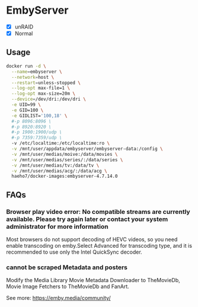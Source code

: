 # EmbyServer

- [x] unRAID
- [x] Normal

## Usage

```sh
docker run -d \
  --name=embyserver \
  --network=host \
  --restart=unless-stopped \
  --log-opt max-file=1 \
  --log-opt max-size=20m \
  --device=/dev/dri:/dev/dri \
  -e UID=99 \
  -e GID=100 \
  -e GIDLIST='100,18' \
  #-p 8096:8096 \
  #-p 8920:8920 \
  #-p 1900:1900/udp \
  #-p 7359:7359/udp \
  -v /etc/localtime:/etc/localtime:ro \
  -v /mnt/user/appdata/embyserver/embyserver-data:/config \
  -v /mnt/user/medias/moive:/data/movies \
  -v /mnt/user/medias/series/:/data/series \
  -v /mnt/user/medias/tv:/data/tv \
  -v /mnt/user/medias/acg/:/data/acg \  
  haeho7/docker-images:embyserver-4.7.14.0
```

## FAQs

### Browser play video error: No compatible streams are currently available. Please try again later or contact your system administrator for more information

Most browsers do not support decoding of HEVC videos, so you need enable transcoding on emby.Select Advanced for transcoding type, and it is recommended to use only the Intel QuickSync decoder.

### cannot be scraped Metadata and posters

Modify the Media Library Movie Metadata Downloader to TheMovieDb, Movie Image Fetchers to TheMovieDb and FanArt.

See more: <https://emby.media/community/>
